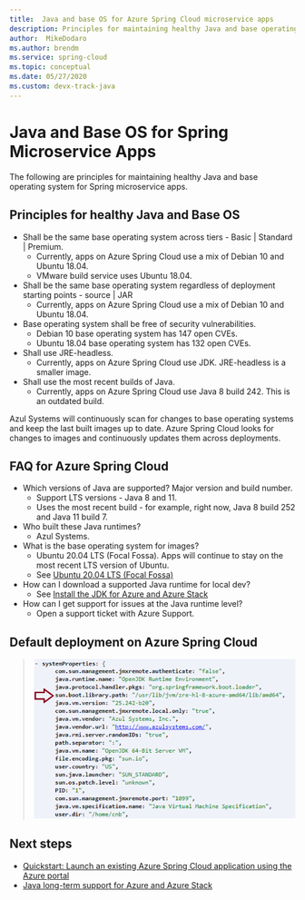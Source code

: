 ```yaml
---
title:  Java and base OS for Azure Spring Cloud microservice apps
description: Principles for maintaining healthy Java and base operating system for Azure Spring Cloud microservice apps
author:  MikeDodaro
ms.author: brendm
ms.service: spring-cloud
ms.topic: conceptual
ms.date: 05/27/2020
ms.custom: devx-track-java
---
```


# Java and Base OS for Spring Microservice Apps
The following are principles for maintaining healthy Java and base operating system for Spring microservice apps.
## Principles for healthy Java and Base OS
* Shall be the same base operating system across tiers - Basic | Standard | Premium.
    * Currently, apps on Azure Spring Cloud use a mix of Debian 10 and Ubuntu 18.04.
    * VMware build service uses Ubuntu 18.04.
* Shall be the same base operating system regardless of deployment starting points - source | JAR
    * Currently, apps on Azure Spring Cloud use a mix of Debian 10 and Ubuntu 18.04.
* Base operating system shall be free of security vulnerabilities.
    * Debian 10 base operating system has 147 open CVEs.
    * Ubuntu 18.04 base operating system has 132 open CVEs.
* Shall use JRE-headless.
    * Currently, apps on Azure Spring Cloud use JDK. JRE-headless is a smaller image.
* Shall use the most recent builds of Java.
    * Currently, apps on Azure Spring Cloud use Java 8 build 242. This is an outdated build.
 
Azul Systems will continuously scan for changes to base operating systems and keep the last built images up to date. Azure Spring Cloud looks for changes to images and continuously updates them across deployments.
 
## FAQ for Azure Spring Cloud

* Which versions of Java are supported? Major version and build number.
    * Support LTS versions - Java 8 and 11.
    * Uses the most recent build - for example, right now, Java 8 build 252 and Java 11 build 7.
* Who built these Java runtimes?
    * Azul Systems.
* What is the base operating system for images?
    * Ubuntu 20.04 LTS (Focal Fossa). Apps will continue to stay on the most recent LTS version of Ubuntu.
    * See [Ubuntu 20.04 LTS (Focal Fossa)](http://releases.ubuntu.com/focal/)
* How can I download a supported Java runtime for local dev? 
    * See [Install the JDK for Azure and Azure Stack](https://docs.microsoft.com/azure/developer/java/fundamentals/java-jdk-install)
* How can I get support for issues at the Java runtime level?
    * Open a support ticket with Azure Support.
 
## Default deployment on Azure Spring Cloud

> ![Default deployment](media/spring-cloud-principles/spring-cloud-default-deployment.png)
 
## Next steps
* [Quickstart: Launch an existing Azure Spring Cloud application using the Azure portal](spring-cloud-quickstart.md)
* [Java long-term support for Azure and Azure Stack](https://docs.microsoft.com/azure/developer/java/fundamentals/java-jdk-long-term-support)
